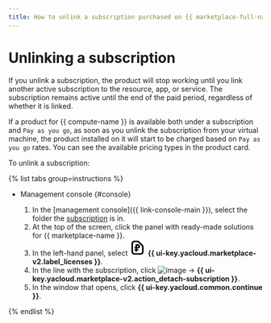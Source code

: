 ```yaml
---
title: How to unlink a subscription purchased on {{ marketplace-full-name }}
---
```


# Unlinking a subscription

If you unlink a subscription, the product will stop working until you link another active subscription to the resource, app, or service. The subscription remains active until the end of the paid period, regardless of whether it is linked.

If a product for {{ compute-name }} is available both under a subscription and `Pay as you go`, as soon as you unlink the subscription from your virtual machine, the product installed on it will start to be charged based on `Pay as you go` rates. You can see the available pricing types in the product card.

To unlink a subscription:

{% list tabs group=instructions %}

- Management console {#console}

    1. In the [management console]({{ link-console-main }}), select the folder the [subscription](../../concepts/users/subscription.md) is in.
    1. At the top of the screen, click the panel with ready-made solutions for {{ marketplace-name }}.
    1. In the left-hand panel, select ![image](../../../_assets/console-icons/file-ruble.svg) **{{ ui-key.yacloud.marketplace-v2.label_licenses }}**.
    1. In the line with the subscription, click ![image](../../../_assets/console-icons/ellipsis.svg) → **{{ ui-key.yacloud.marketplace-v2.action_detach-subscription }}**.
    1. In the window that opens, click **{{ ui-key.yacloud.common.continue }}**.

{% endlist %}
